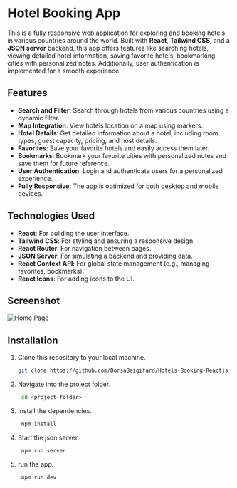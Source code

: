 # Hotel Booking App

This is a fully responsive web application for exploring and booking hotels in various countries around the world. Built with **React**, **Tailwind CSS**, and a **JSON server** backend, this app offers features like searching hotels, viewing detailed hotel information, saving favorite hotels, bookmarking cities with personalized notes. Additionally, user authentication is implemented for a smooth experience.

## Features

- **Search and Filter**: Search through hotels from various countries using a dynamic filter.
- **Map Integration**: View hotels location on a map using markers.
- **Hotel Details**: Get detailed information about a hotel, including room types, guest capacity, pricing, and host details.
- **Favorites**: Save your favorite hotels and easily access them later.
- **Bookmarks**: Bookmark your favorite cities with personalized notes and save them for future reference.
- **User Authentication**: Login and authenticate users for a personalized experience.
- **Fully Responsive**: The app is optimized for both desktop and mobile devices.

## Technologies Used

- **React**: For building the user interface.
- **Tailwind CSS**: For styling and ensuring a responsive design.
- **React Router**: For navigation between pages.
- **JSON Server**: For simulating a backend and providing data.
- **React Context API**: For global state management (e.g., managing favorites, bookmarks).
- **React Icons**: For adding icons to the UI.

## Screenshot

![Home Page](/screenshots/desktop-homepage.png)


## Installation

1. Clone this repository to your local machine.
   ```bash
   git clone https://github.com/DorsaBeigifard/Hotels-Booking-Reactjs
   ```
2. Navigate into the project folder.
   ```bash
    cd <project-folder>
   ```
3. Install the dependencies.
   ```bash
    npm install
   ```
4. Start the json server.
   ```bash
    npm run server
   ```
5. run the app.
   ```bash
    npm run dev
   ```
